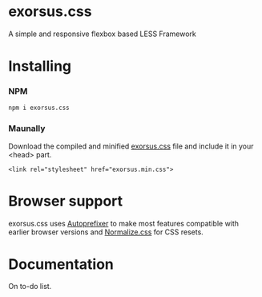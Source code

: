 # exorsus.css
A simple and responsive flexbox based LESS Framework

# Installing

### NPM

```sh
npm i exorsus.css
```
### Maunally

Download the compiled and minified [exorsus.css](https://github.com/IDT-media/exorsus.css/tree/master/dist) file and include it in your &lt;head&gt; part.

```
<link rel="stylesheet" href="exorsus.min.css">
```

# Browser support

exorsus.css uses [Autoprefixer](https://github.com/postcss/autoprefixer) to make most features compatible with earlier browser versions and [Normalize.css](https://necolas.github.io/normalize.css/) for CSS resets.


# Documentation

On to-do list.
